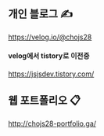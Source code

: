 
## 개인 블로그 ✍
<a href="https://velog.io/@chojs28" target="_blank">https://velog.io/@chojs28</a>
#### velog에서 tistory로 이전중
<a href="https://jsjsdev.tistory.com/" target="_blank">https://jsjsdev.tistory.com/</a>

## 웹 포트폴리오 📋
<a href="http://chojs28-portfolio.ga/" target="_blank">http://chojs28-portfolio.ga/</a>

<!-- <img src="https://img.shields.io/badge/HTML5-e34f26?style=flat-square&logo=HTML5&logoColor=white"/> -->
<!--
**JoonSukCho/JoonSukCho** is a ✨ _special_ ✨ repository because its `README.md` (this file) appears on your GitHub profile.

Here are some ideas to get you started:

- 🔭 I’m currently working on ...
- 🌱 I’m currently learning ...
- 👯 I’m looking to collaborate on ...
- 🤔 I’m looking for help with ...
- 💬 Ask me about ...
- 📫 How to reach me: ...
- 😄 Pronouns: ...
- ⚡ Fun fact: ...
-->
